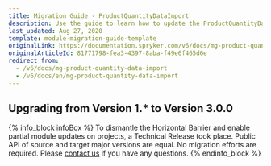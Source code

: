 ```yaml
---
title: Migration Guide - ProductQuantityDataImport
description: Use the guide to learn how to update the ProductQuantityDataImport module.
last_updated: Aug 27, 2020
template: module-migration-guide-template
originalLink: https://documentation.spryker.com/v6/docs/mg-product-quantity-data-import
originalArticleId: 81771798-fea3-4397-8aba-f49e6f465d6e
redirect_from:
  - /v6/docs/mg-product-quantity-data-import
  - /v6/docs/en/mg-product-quantity-data-import
---
```


## Upgrading from Version 1.* to Version 3.0.0

{% info_block infoBox %}
To dismantle the Horizontal Barrier and enable partial module updates on projects, a Technical Release took place. Public API of source and target major versions are equal. No migration efforts are required. Please [contact us](https://spryker.com/en/support/) if you have any questions.
{% endinfo_block %}
